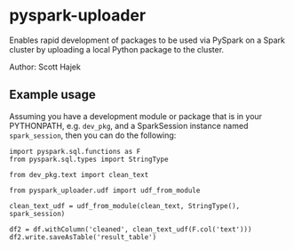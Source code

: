 # pyspark-uploader
Enables rapid development of packages to be used via PySpark on a Spark cluster by uploading a local Python package to the cluster.

Author: Scott Hajek


## Example usage

Assuming you have a development module or package that is in your 
PYTHONPATH, e.g. `dev_pkg`, and a SparkSession instance named 
`spark_session`, then you can do the following:

```
import pyspark.sql.functions as F
from pyspark.sql.types import StringType

from dev_pkg.text import clean_text

from pyspark_uploader.udf import udf_from_module

clean_text_udf = udf_from_module(clean_text, StringType(), spark_session)

df2 = df.withColumn('cleaned', clean_text_udf(F.col('text')))
df2.write.saveAsTable('result_table')
```

